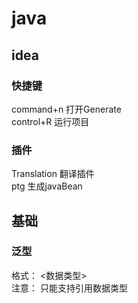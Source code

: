 # java

## idea
### 快捷键 
command+n 打开Generate  
control+R 运行项目

### 插件
 Translation 翻译插件  
 ptg 生成javaBean

## 基础
### 泛型
格式： <数据类型>  
注意： 只能支持引用数据类型





